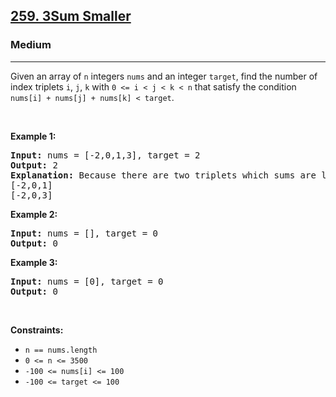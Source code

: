 <h2><a href="https://leetcode.com/problems/3sum-smaller/">259. 3Sum Smaller</a></h2><h3>Medium</h3><hr><div><p>Given an array of <code>n</code> integers <code>nums</code> and an integer&nbsp;<code>target</code>, find the number of index triplets <code>i</code>, <code>j</code>, <code>k</code> with <code>0 &lt;= i &lt; j &lt; k &lt; n</code> that satisfy the condition <code>nums[i] + nums[j] + nums[k] &lt; target</code>.</p>
<p>&nbsp;</p>
<p><strong>Example 1:</strong></p>

<pre style="position: relative;"><strong>Input:</strong> nums = [-2,0,1,3], target = 2
<strong>Output:</strong> 2
<strong>Explanation:</strong> Because there are two triplets which sums are less than 2:
[-2,0,1]
[-2,0,3]
<div class="open_grepper_editor" title="Edit &amp; Save To Grepper"></div></pre>

<p><strong>Example 2:</strong></p>

<pre style="position: relative;"><strong>Input:</strong> nums = [], target = 0
<strong>Output:</strong> 0
<div class="open_grepper_editor" title="Edit &amp; Save To Grepper"></div></pre>

<p><strong>Example 3:</strong></p>

<pre style="position: relative;"><strong>Input:</strong> nums = [0], target = 0
<strong>Output:</strong> 0
<div class="open_grepper_editor" title="Edit &amp; Save To Grepper"></div></pre>

<p>&nbsp;</p>
<p><strong>Constraints:</strong></p>

<ul>
	<li><code>n == nums.length</code></li>
	<li><code>0 &lt;= n &lt;= 3500</code></li>
	<li><code>-100 &lt;= nums[i] &lt;= 100</code></li>
	<li><code>-100 &lt;= target &lt;= 100</code></li>
</ul>
</div>